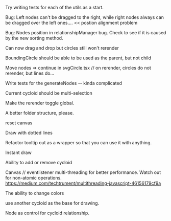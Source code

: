 Try writing tests for each of the utils as a start.

Bug: Left nodes can't be dragged to the right, while right nodes always can be dragged over the left ones.... << postion alignment problem

Bug: Nodes position in relationshipManager bug. Check to see if it is caused by the new sorting method.

Can now drag and drop but circles still won't rerender

BoundingCircle should be able to be used as the parent, but not child

Move nodes => continue in svgCircle.tsx // on rerender, circles do not rerender, but lines do...

Write tests for the generateNodes -- kinda complicated

Current cycloid should be multi-selection

Make the rerender toggle global.

A better folder structure, please.

reset canvas

Draw with dotted lines

Refactor tooltip out as a wrapper so that you can use it with anything.

Instant draw

Ability to add or remove cycloid

Canvas // eventlistener multi-threading for better performance. Watch out for non-atomic operations.
https://medium.com/techtrument/multithreading-javascript-46156179cf9a

The ability to change colors

use another cycloid as the base for drawing.

Node as control for cycloid relationship.
